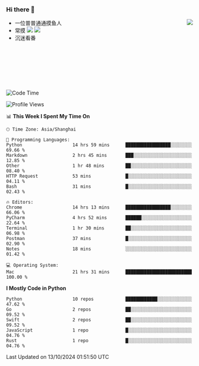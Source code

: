 ### Hi there 👋


<a href="https://github.com/yanlc39">
  <img align="right" src="https://github-readme-stats.vercel.app/api?username=yanlc39&show_icons=true&hide_border=true&icon_color=586069&title_color=a0a9af">
</a>

- 一位普普通通摸鱼人
- 常摸 ![](https://img.shields.io/badge/-Python-3e74a2?style=flat-square&logo=Python&logoColor=fff) ![](https://img.shields.io/badge/-C%2B%2B-brightgreen?style=flat-square)
- 沉迷看番



<br><br><br><br><br><br>


<!--START_SECTION:waka-->
![Code Time](http://img.shields.io/badge/Code%20Time-409%20hrs%2021%20mins-blue)

![Profile Views](http://img.shields.io/badge/Profile%20Views-4-blue)

📊 **This Week I Spent My Time On** 

```text
🕑︎ Time Zone: Asia/Shanghai

💬 Programming Languages: 
Python                   14 hrs 59 mins      █████████████████░░░░░░░░   69.66 % 
Markdown                 2 hrs 45 mins       ███░░░░░░░░░░░░░░░░░░░░░░   12.85 % 
Other                    1 hr 48 mins        ██░░░░░░░░░░░░░░░░░░░░░░░   08.40 % 
HTTP Request             53 mins             █░░░░░░░░░░░░░░░░░░░░░░░░   04.11 % 
Bash                     31 mins             █░░░░░░░░░░░░░░░░░░░░░░░░   02.43 % 

🔥 Editors: 
Chrome                   14 hrs 13 mins      █████████████████░░░░░░░░   66.06 % 
PyCharm                  4 hrs 52 mins       ██████░░░░░░░░░░░░░░░░░░░   22.64 % 
Terminal                 1 hr 30 mins        ██░░░░░░░░░░░░░░░░░░░░░░░   06.98 % 
Postman                  37 mins             █░░░░░░░░░░░░░░░░░░░░░░░░   02.90 % 
Notes                    18 mins             ░░░░░░░░░░░░░░░░░░░░░░░░░   01.42 % 

💻 Operating System: 
Mac                      21 hrs 31 mins      █████████████████████████   100.00 % 
```

**I Mostly Code in Python** 

```text
Python                   10 repos            ████████████░░░░░░░░░░░░░   47.62 % 
Go                       2 repos             ██░░░░░░░░░░░░░░░░░░░░░░░   09.52 % 
Swift                    2 repos             ██░░░░░░░░░░░░░░░░░░░░░░░   09.52 % 
JavaScript               1 repo              █░░░░░░░░░░░░░░░░░░░░░░░░   04.76 % 
Rust                     1 repo              █░░░░░░░░░░░░░░░░░░░░░░░░   04.76 % 
```




 Last Updated on 13/10/2024 01:51:50 UTC
<!--END_SECTION:waka-->
